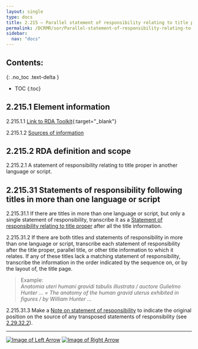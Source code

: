 ```yaml
---
layout: single
type: docs
title: 2.215 — Parallel statement of responsibility relating to title proper
permalink: /DCRMR/sor/Parallel-statement-of-responsibility-relating-to-title-proper/
sidebar:
  nav: "docs"
---
```


## Contents:
{: .no_toc .text-delta }

- TOC
{:toc}

## 2.215.1 Element information

<a name="2.215.1.1">2.215.1.1</a> [Link to RDA Toolkit](https://beta.rdatoolkit.org/Content?externalId=en-US_ala-0ab0204b-abfd-34af-add7-1857d6147b10){:target="_blank"}

<a name="2.215.1.2">2.215.1.2</a> [Sources of information](/DCRMR/sor/#2011-sources-of-information)

## 2.215.2 RDA definition and scope

<a name="2.215.2.1">2.215.2.1</a> A statement of responsibility relating to title proper in another language or script.

## 2.215.31 Statements of responsibility following titles in more than one language or script 

<a name="2.215.31.1">2.215.31.1</a> If there are titles in more than one language or script, but only a single statement of responsibility, transcribe it as a [Statement of responsibility relating to title proper](/DCRMR/sor/Statement-of-responsibility-relating-to-title-proper/) after all the title information.

<a name="2.215.31.2">2.215.31.2</a> If there are both titles and statements of responsibility in more than one language or script, transcribe each statement of responsibility after the title proper, parallel title, or other title information to which it relates. If any of these titles lack a matching statement of responsibility, transcribe the information in the order indicated by the sequence on, or by the layout of, the title page.

>Example:  
><CITE>Anatomia uteri humani gravidi tabulis illustrata / auctore Gulielmo Hunter ... = The anatomy of the human gravid uterus exhibited in figures / by William Hunter …</CITE>

<a name="2.215.31.3">2.215.31.3</a> Make a [Note on statement of responsibility](/DCRMR/sor/Note-on-statement-of-responsibility/) to indicate the original position on the source of any transposed statements of responsibility (see [2.29.32.2](/DCRMR/sor/Note-on-statement-of-responsibility/#2.29.32.2)).  

---

[![Image of Left Arrow](https://rbms-bsc.github.io/DCRMR/assets/pictures/navigation/Arrow_Left.png "2.21 — Statement of responsibility relating to title proper")](/DCRMR/sor/Statement-of-responsibility-relating-to-title-proper/) [![Image of Right Arrow](https://rbms-bsc.github.io/DCRMR/assets/pictures/navigation/Arrow_Right.png "2.29 — Note on statement of responsibility")](/DCRMR/sor/Note-on-statement-of-responsibility/)